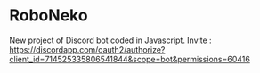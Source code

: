 # RoboNeko
New project of Discord bot coded in Javascript.
Invite : https://discordapp.com/oauth2/authorize?client_id=714525335806541844&scope=bot&permissions=60416
